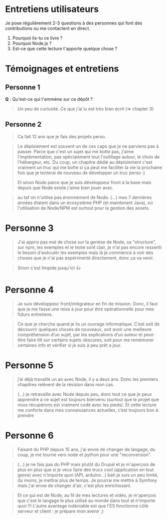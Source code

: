 # Entretiens utilisateurs

Je pose régulièrement 2-3 questions à des personnes qui font des contributions ou me contactent en direct.

1. Pourquoi lis-tu ce livre ?
2. Pourquoi Node.js ?
3. Est-ce que cette lecture t'apporte quelque chose ?


# Témoignages et entretiens

## Personne 1

**Q** : Qu'est-ce qui t'emmène sur ce dépôt ?

> Un peu de curiosité. Ce que j'ai lu est très bien écrit (=> chapter 3)

## Personne 2

> Ca fait 12 ans que je fais des projets perso.

> Le déploiement est souvent un de ces caps que je ne parviens pas à passer. Parce que c'est un sujet qui me botte pas, j'aime l'implémentation, pas spécialement tout l'outillage autour, le choix de l'hébergeur, etc. Du coup, un chapitre dédié au déploiement c'est vraiment un truc qui me botte si ça peut me faciliter la vie la prochaine fois que je tenterai de nouveau de développer un truc perso :)
>
> Et sinon Node parce que je suis développeur front à la base mais depuis que Node existe j'aime bien jouer avec.

> au taf on n'utilise pas énormément de Node. (…) mes 7 dernières années étaient dans un écosystème PHP (et maintenant Java), où l'utilisation de Node/NPM est surtout pour la gestion des assets.

# Personne 3

> J'ai appris pas mal de chose sur la genèse de Node, sa "structure", sur npm, les exemples et le texte sont clair, je n'ai pas encore ressenti le besoin d'exécuter les exemples mais là je commence à voir des choses que je n'ai pas expérimenté directement, donc ça va venir.

> Sinon c'est limpide jusqu'ici 👍

# Personne 4

> Je suis développeur front/intégrateur en fin de mission.
> Donc, il faut que je me fasse une mise à jour pour être opérationnelle pour mes futurs entretiens.

> Ce que je cherche quand je lis un ouvrage informatique. C’est soit de découvrir quelques choses de nouveaux, soit avoir une meilleure compréhension d’un sujet, par les explications d’un auteur et peut-être faire tilt sur certains sujets obscures, soit pour me remémorer certaines info et vérifier si je suis à peu prêt a jour.

# Personne 5

> j’ai déjà travaillé un an avec Node, il y a deux ans. Donc les
> premiers chapitres relèvent de la révision dans mon cas.
>
> (…) je retravaille avec Node depuis peu, donc tout ce
> que je peux apprendre à ce sujet est toujours bienvenu (surtout que le
> projet que nous récupérons est vraiment codé avec les pieds). Et cette
> lecture me conforte dans mes connaissances actuelles, c’est toujours
> bon à prendre

# Personne 6

> Faisant du PHP depuis 15 ans, j'ai envie de changer de langage, du coup, je me tourne vers node et python pour une "reconversion".

> (…) je ne fais pas du PHP mais plutôt du Drupal et je m'aperçois de plus en plus que si je veux faire des trucs cool (application en tout genre) avec n'importe quoi (API, arduino...) bah je suis un peu limité, du moins, je mettrai plus de temps. Je pourrai me mettre à Symfony mais j'ai envie de changer d'air, c'est plus enrichissant.

> Et ce qui est de Node, au fil de mes lectures et vidéo, je m'aperçois que c'est le langage le plus utilisé au monde dans tout et n'importe quoi !!! L'autre avantage indéniable est que l'ES fonctionne côté serveur et client : je prépare mon avenir ;)
